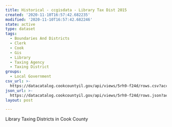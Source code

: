 ```yaml
---
title: Historical - ccgisdata - Library Tax Dist 2015
created: '2020-11-10T16:57:42.682235'
modified: '2020-11-10T16:57:42.682246'
state: active
type: dataset
tags:
  - Boundaries And Districts
  - Clerk
  - Cook
  - Gis
  - Library
  - Taxing Agency
  - Taxing District
groups:
  - Local Government
csv_url: >-
  https://datacatalog.cookcountyil.gov/api/views/5rh9-f24d/rows.csv?accessType=DOWNLOAD
json_url: >-
  https://datacatalog.cookcountyil.gov/api/views/5rh9-f24d/rows.json?accessType=DOWNLOAD
layout: post

---
```

Library Taxing Districts in Cook County
